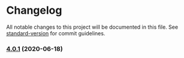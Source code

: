# Changelog

All notable changes to this project will be documented in this file. See [standard-version](https://github.com/conventional-changelog/standard-version) for commit guidelines.

### [4.0.1](https://github.com/google/wikiloop-battlefield/compare/v2.2.0-beta...v4.0.1) (2020-06-18)

